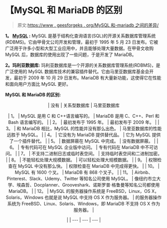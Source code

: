 # 【MySQL 和 MariaDB 的区别

> 原文:[https://www . geesforgeks . org/MySQL 和-mariadb 之间的差异/](https://www.geeksforgeeks.org/difference-between-mysql-and-mariadb/)

**1。 [MySQL](https://www.geeksforgeeks.org/mysql-common-mysql-queries/) :**
MySQL 是基于结构化查询语言(SQL)的开源关系数据库管理系统(RDBMS)。它由甲骨文公司开发和管理，最初于 1995 年 5 月 23 日发布。它被广泛用于许多小型和大型工业应用中，并且能够处理大量数据。在甲骨文收购 MySQL 后，数据库的使用出现了一些问题，于是开发了 MariaDB。

**2。玛利亚数据库:**
玛利亚数据库是一个开源的关系数据库管理系统(RDBMS)，是广泛使用的 MySQL 数据库技术的兼容插件替代。它由马里亚数据库基金会开发，最初于 2009 年 10 月 29 日发布。MariaDB 有大量新功能，这使得它在性能和面向用户方面比 MySQL 更好。

**MySQL 和 MariaDB 的区别:**

<center>

| 没有 | 关系型数据库 | 马里亚数据库

&#124; 1。 &#124; MySQL 是用 C 和 C++语言编写的。 &#124; MariaDB 是用 C、C++、Perl 和 Bash 语言编写的。 &#124;
&#124; 2。 &#124; 最初发布于 1995 年。 &#124; 最初发布于 2009 年。 &#124;
&#124; 3。 &#124; 和 MariaDB 相比，MySQL 的性能并没有那么出色。 &#124; 马里亚数据库的性能远胜于 MySQL。 &#124;
&#124; 4。 &#124; 它没有为 MariaDB 提供替代品。 &#124; 它为 MySQL 提供了一个插件替代。 &#124;
&#124; 5。 &#124; 数据屏蔽在 MySQL 中完成。 &#124; 没有数据屏蔽。 &#124;
&#124; 6。 &#124; 专有代码可在 MySQL 企业版中访问。 &#124; 专有代码在 MariaDB 中不可访问。 &#124;
&#124; 7。 &#124; 不支持二进制日志或临时表空间。 &#124; 支持临时表空间和二进制加密。 &#124;
&#124; 8。 &#124; 不能轻松处理大规模数据。 &#124; 可以轻松处理大规模数据。 &#124;
&#124; 9。 &#124; 权限检查在 MySQL 中没有那么快。 &#124; 权限检查在 MariaDB 中完成得更快。 &#124;
&#124; 10。 &#124; MySQL 有 1600 个叉。 &#124; MariaDB 有 868 个叉子。 &#124;
&#124; 11。 &#124; Airbnb、Pinterest、Slack、Udemy、Twitter 等知名公司使用 MySQL。 &#124; 像纽约市立大学、埃森哲、Docplanner、Grooveshark、诺斯罗普·格鲁曼等知名公司都使用 MariaDB。 &#124;
&#124; 12。 &#124; MySQL 的服务器操作系统是 FreeBSD，Linux，OS X，Solaris，Windows 也就是说 MySQL 中支持 OS X 作为服务器。 &#124; 的服务器操作系统为 FreeBSD、Linux、Solaris、Windows，即 MariaDB 不支持 OS X 作为服务器。 &#124;

 |
| --- | --- | --- |

</center>